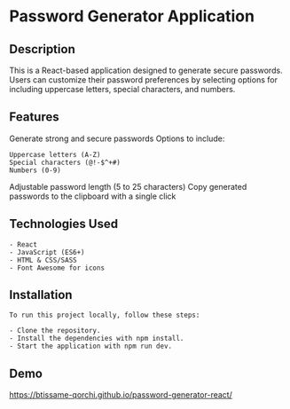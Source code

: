 # Password Generator Application

## Description

This is a React-based application designed to generate secure passwords. Users can customize their password preferences by selecting options for including uppercase letters, special characters, and numbers.

## Features

Generate strong and secure passwords
Options to include:

    Uppercase letters (A-Z)
    Special characters (@!-$^+#)
    Numbers (0-9)

Adjustable password length (5 to 25 characters)
Copy generated passwords to the clipboard with a single click

## Technologies Used

    - React
    - JavaScript (ES6+)
    - HTML & CSS/SASS
    - Font Awesome for icons

## Installation 

    To run this project locally, follow these steps:

    - Clone the repository.
    - Install the dependencies with npm install.
    - Start the application with npm run dev.

## Demo
https://btissame-qorchi.github.io/password-generator-react/

